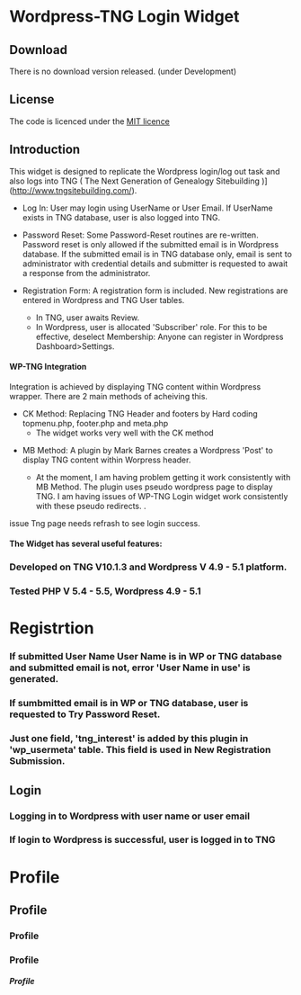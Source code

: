 # **Wordpress-TNG Login Widget** # 

## Download ##
There is no download version released. 
(under Development)

## License ## 
The code is licenced under the [MIT licence](http://opensource.org/licenses/MIT)

## Introduction
This widget is designed to replicate the Wordpress login/log out task and also logs into TNG ( The Next Generation of Genealogy Sitebuilding )](http://www.tngsitebuilding.com/).

- Log In: User may login using UserName or User Email. If UserName exists in TNG database, user is also logged into TNG.

- Password Reset: Some Password-Reset routines are re-written. Password reset is only allowed if the submitted email is in Wordpress database. If the submitted email is in TNG database only, email is sent to administrator with credential details and submitter is requested to await a response from the administrator.

- Registration Form: A registration form is included. New registrations are entered in Wordpress and TNG User tables. 
    - In TNG,  user awaits Review.
    - In Wordpress, user is allocated 'Subscriber' role.
  For this to be effective, deselect Membership: Anyone can register in Wordpress Dashboard>Settings.

#### WP-TNG Integration ####
Integration is achieved by displaying TNG content within Wordpress wrapper. There are 2 main methods of acheiving this.

- CK Method: Replacing TNG Header and footers by Hard coding topmenu.php, footer.php and meta.php
    -  The widget works very well with the CK method
* MB Method: A plugin by Mark Barnes creates a Wordpress 'Post' to display TNG content within Worpress header.

    * At the moment, I am having problem getting it work consistently with MB Method. The plugin uses pseudo wordpress page to display TNG. I am having issues of WP-TNG Login widget work consistently with these pseudo redirects. .
 

issue
Tng page needs refrash to see login success.





#### The Widget has several useful features:




### Developed on TNG V10.1.3 and Wordpress V 4.9 - 5.1 platform.
### Tested PHP V 5.4 - 5.5, Wordpress 4.9 - 5.1 

# Registrtion
### If submitted User Name User Name is in WP or TNG  database and  submitted email is not, error 'User Name in use' is generated.
### If sumbmitted email is in WP or TNG  database, user is requested to Try Password Reset.
### Just one field, 'tng_interest' is added by this plugin in 'wp_usermeta' table. This field is used in New Registration Submission. 

## Login
### Logging in to Wordpress with user name or user email
### If login to Wordpress is successful, user is logged in to TNG


# Profile 

## Profile
### Profile
### Profile
##### Profile

